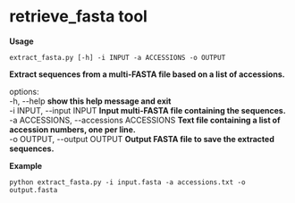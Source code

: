 # retrieve_fasta tool

**Usage**  

```
extract_fasta.py [-h] -i INPUT -a ACCESSIONS -o OUTPUT
```

**Extract sequences from a multi-FASTA file based on a list of accessions.**

options:  
-h, --help **show this help message and exit**  
-i INPUT, --input INPUT **Input multi-FASTA file containing the sequences.**  
-a ACCESSIONS, --accessions ACCESSIONS **Text file containing a list of accession numbers, one per line.**  
-o OUTPUT, --output OUTPUT **Output FASTA file to save the extracted sequences.**  

**Example**  

```
python extract_fasta.py -i input.fasta -a accessions.txt -o output.fasta
```
